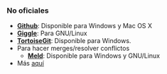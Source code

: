 ### No oficiales
* **[Github](https://desktop.github.com/)**: Disponible para Windows y Mac OS X
* **[Giggle](https://wiki.gnome.org/Apps/giggle/)**: Para GNU/Linux
* **[TortoiseGit](https://tortoisegit.org/)**: Disponible para Windows.
* Para hacer merges/resolver conflictos
  * **[Meld](http://meldmerge.org/)**: Disponible para Windows y GNU/Linux
* Más [aquí](https://git.wiki.kernel.org/index.php/Interfaces,_frontends,_and_tools#Graphical_Interfaces)
